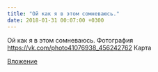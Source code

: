 ```yaml
---
title: "Ой как я в этом сомневаюсь."
date: 2018-01-31 00:07:00 +0300
---
```


Ой как я в этом сомневаюсь.
Фотография
<a class="vk-attach" href="https://vk.com/photo41076938_456242762">https://vk.com/photo41076938_456242762</a>
Карта

<a class="vk-attach" href="https://vk.com/photo41076938_456242762">Вложение</a>
